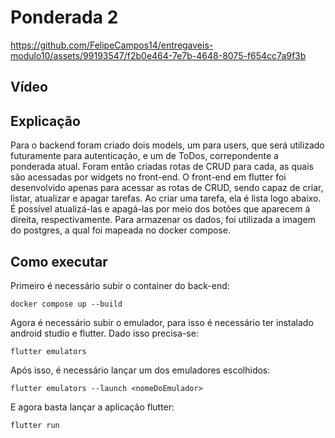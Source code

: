 


# Ponderada 2

https://github.com/FelipeCampos14/entregaveis-modulo10/assets/99193547/f2b0e464-7e7b-4648-8075-f654cc7a9f3b

## Vídeo


## Explicação
Para o backend foram criado dois models, um para users, que será utilizado futuramente para autenticação, e um de ToDos, correpondente a ponderada atual.
Foram então criadas rotas de CRUD para cada, as quais são acessadas por widgets no front-end. O front-end em flutter foi desenvolvido apenas para acessar as rotas de CRUD, sendo capaz de criar, listar, atualizar e apagar tarefas. Ao criar uma tarefa, ela é lista logo abaixo. É possível atualizá-las e apagá-las por meio dos botões que aparecem á direita, respectivamente. Para armazenar os dados, foi utilizada a imagem do postgres, a qual foi mapeada no docker compose.

## Como executar


Primeiro é necessário subir o container do back-end:

```
docker compose up --build
```

Agora é necessário subir o emulador, para isso é necessário ter instalado android studio e flutter. Dado isso precisa-se:

```
flutter emulators
```

Após isso, é necessário lançar um dos emuladores escolhidos:

```
flutter emulators --launch <nomeDoEmulador>
```

E agora basta lançar a aplicação flutter:

```
flutter run
```
